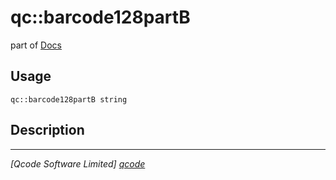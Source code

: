 qc::barcode128partB
===================

part of [Docs](.)

Usage
-----
`qc::barcode128partB string`

Description
-----------


----------------------------------
*[Qcode Software Limited] [qcode]*

[qcode]: http://www.qcode.co.uk "Qcode Software"